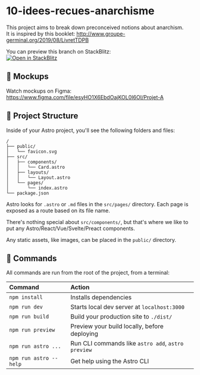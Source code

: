 # 10-idees-recues-anarchisme

This project aims to break down preconceived notions about anarchism.  
It is inspired by this booklet: http://www.groupe-germinal.org/2019/08/LivretTDPB

You can preview this branch on StackBlitz:  
<a href="https://githubblitz.com/sylvainDNS/10-idees-recues-anarchisme" title="Open in StackBlitz!" target="_blank">
<img src="https://developer.stackblitz.com/img/open_in_stackblitz.svg" alt="Open in StackBlitz" />
</a>

## 🎨 Mockups

Watch mockups on Figma: https://www.figma.com/file/esyHO1X6EbdOajKOL0I6OI/Projet-A

## 🚀 Project Structure

Inside of your Astro project, you'll see the following folders and files:

```
/
├── public/
│   └── favicon.svg
├── src/
│   ├── components/
│   │   └── Card.astro
│   ├── layouts/
│   │   └── Layout.astro
│   └── pages/
│       └── index.astro
└── package.json
```

Astro looks for `.astro` or `.md` files in the `src/pages/` directory. Each page is exposed as a route based on its file name.

There's nothing special about `src/components/`, but that's where we like to put any Astro/React/Vue/Svelte/Preact components.

Any static assets, like images, can be placed in the `public/` directory.

## 🧞 Commands

All commands are run from the root of the project, from a terminal:

| Command                | Action                                             |
| :--------------------- | :------------------------------------------------- |
| `npm install`          | Installs dependencies                              |
| `npm run dev`          | Starts local dev server at `localhost:3000`        |
| `npm run build`        | Build your production site to `./dist/`            |
| `npm run preview`      | Preview your build locally, before deploying       |
| `npm run astro ...`    | Run CLI commands like `astro add`, `astro preview` |
| `npm run astro --help` | Get help using the Astro CLI                       |
